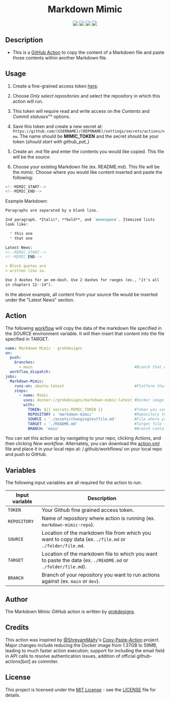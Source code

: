 <h1 align="center">Markdown Mimic</h1>  

<p align="center">
	<a href="https://github.com/grokdesigns/markdown-mimic/stargazers"><img src="https://img.shields.io/github/stars/grokdesigns/markdown-mimic?colorA=363a4f&colorB=7dc4e4&style=for-the-badge"></a>
	<a href="https://github.com/grokdesigns/markdown-mimic/issues"><img src="https://img.shields.io/github/issues/grokdesigns/markdown-mimic?colorA=363a4f&colorB=7dc4e4&style=for-the-badge"></a>
	<a href="https://github.com/grokdesigns/markdown-mimic/contributors"><img src="https://img.shields.io/github/contributors/grokdesigns/markdown-mimic?colorA=363a4f&colorB=7dc4e4&style=for-the-badge"></a>
    <img src="https://img.shields.io/badge/language-python-blue?colorA=363a4f&colorB=7dc4e4&style=for-the-badge"/>
</p>

## Description

- This is a [GitHub Action](https://developer.github.com/actions/) to copy the content of a Markdown file and paste those contents within another Markdown file.

## Usage

1. Create a fine-grained access token [here](https://github.com/settings/personal-access-tokens).

2. Choose *Only select repositories* and select the repository in which this action will run.

3. This token will require read and write access on the *Contents* and *Commit statuses*"* options.

4. Save this token and create a new secret at: `https://github.com/(USERNAME)/(REPONAME)/settings/secrets/actions/new`. The name should be **MIMIC_TOKEN** and the secret should be your token (*should start with github_pat_*)

4. Create an .md file and enter the contents you would like copied. This file will be the *source*.

5. Choose your existing Markdown file (ex. README.md). This file will be the *mimic*. Choose where you would like content inserted and paste the following:

```js
<!--MIMIC_START-->
<!--MIMIC_END-->
```
Example Markdown:
```md
Paragraphs are separated by a blank line.

2nd paragraph. *Italic*, **bold**, and `monospace`. Itemized lists
look like:

  * this one
  * that one

Latest News:
<!--MIMIC_START-->
<!--MIMIC_END-->

> Block quotes are
> written like so.

Use 3 dashes for an em-dash. Use 2 dashes for ranges (ex., "it's all
in chapters 12--14").
```

In the above example, all content from your source file would be inserted under the "Latest News" section.

## Action

The following [workflow](https://docs.github.com/en/actions) will copy the data of the markdown file specified in the *SOURCE* environment variable. It will then insert that content into the file specified in TARGET.

```yml
name: Markdown Mimic - grokdesigns
on: 
  push:
    branches:
      - main                                             #Branch that will trigger action on new push.
  workflow_dispatch:
jobs:
  Markdown-Mimic:
    runs-on: ubuntu-latest                               #Platform that GitHub will use to run container.
    steps:
      - name: Mimic
        uses: docker://grokdesigns/markdown-mimic:latest #Docker image containing script.
        with:
          TOKEN: ${{ secrets.MIMIC_TOKEN }}              #Token you saved as a secret. Do not change.
          REPOSITORY : 'markdown-mimic'                  #Repository the action is running on.
          SOURCE : './assets/changingtextfile.md'        #File where you put changing content.
          TARGET : './README.md'                         #Target file that will have content inserted.
          BRANCH: 'main'                                 #Branch containing your files.
```

You can set this action up by navigating to your repo, clicking *Actions*, and then clicking *New workflow*. Alternately, you can download the [action.yml](action.yml) file and place it in your local repo at: /.github/workflows/ on your local repo and push to GitHub.

## Variables

The following input variables are all required for the action to run:

|Input variable|Description|
|--------------------|-----------|
|`TOKEN`|Your Github fine grained access token.|
|`REPOSITORY`|Name of repository where action is running (ex. `markdown-mimic-repo`).|
|`SOURCE`|Location of the markdown file from which you want to copy data (ex. `./file.md` or `./folder/file.md`.|
|`TARGET`|Location of the markdown file to which you want to paste the data (ex. `./README.md` or `./folder/file.md`).|
|`BRANCH`|Branch of your repository you want to run actions against (ex. `main` or `dev`).|

## Author

The Markdown Mimic GitHub action is written by [grokdesigns](https://github.com/grokdesigns).

## Credits

This action was inspired by [@ShreyamMaity](https://github.com/ShreyamMaity)'s [Copy-Paste-Action](https://github.com/ShreyamMaity/Copy-Paste-Action) project. Major changes include reducing the Docker image from 1.37GB to 59MB, leading to much faster action execution; support for including the email field in API calls to resolve authentication issues, addition of official github-actions[bot] as commiter.

## License

This project is licensed under the [MIT License](https://opensource.org/licenses/MIT) - see the [LICENSE](LICENSE) file for details.

